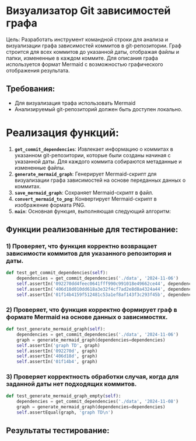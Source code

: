 # Визуализатор Git зависимостей графа

Цель: Разработать инструмент командной строки для анализа и визуализации графа зависимостей коммитов в git-репозитории. Граф строится для всех коммитов до указанной даты, отображая файлы и папки, измененные в каждом коммите. Для описания графа используется формат Mermaid с возможностью графического отображения результата.

## Требования:
- Для визуализация трафа использовать Mermaid
- Анализируемый git-репозиторий должен быть доступен локально.

# Реализация функций:
1. **`get_commit_dependencies`**: Извлекает информацию о коммитах в указанном git-репозитории, которые были созданы начиная с указанной даты. Для каждого коммита собираются метаданные и измененные файлы.
2. **`generate_mermaid_graph`**: Генерирует Mermaid-скрипт для визуализации графа зависимостей на основе переданных данных о коммитах.
3. **`save_mermaid_graph`**: Сохраняет Mermaid-скрипт в файл.
4. **`convert_mermaid_to_png`**: Конвертирует Mermaid-скрипт в изображение формата PNG.
5. **`main`**: Основная функция, выполняющая следующий алгоритм:

## Функции реализованные для тестирование:
### 1) Проверяет, что функция корректно возвращает зависимости коммитов для указанного репозитория и даты.
```python
def test_get_commit_dependencies(self):
    dependencies = get_commit_dependencies('./data', '2024-11-06')
    self.assertIn('092270dd4feec0641fff990c991018e49662ce44', dependencies)
    self.assertIn('406d18d010dd618a3e32f4cf7ad2e8d8a4324a44', dependencies)
    self.assertIn('01f14b4159f512481c53a1ef8af143f3c293f45b', dependencies)
```

### 2) Проверяет, что функция корректно формирует граф в формате Mermaid на основе данных о зависимостях.
```python
def test_generate_mermaid_graph(self):
    dependencies = get_commit_dependencies('./data', '2024-11-06')
    graph = generate_mermaid_graph(dependencies=dependencies)
    self.assertIn('graph TD', graph)
    self.assertIn('092270d', graph)
    self.assertIn('406d18d', graph)
    self.assertIn('01f14b4', graph)
```

### 3) Проверяет корректность обработки случая, когда для заданной даты нет подходящих коммитов.
```python
def test_generate_mermaid_graph_empty(self):
    dependencies = get_commit_dependencies('./data', '2024-11-08')
    graph = generate_mermaid_graph(dependencies=dependencies)
    self.assertEqual(graph, 'graph TD\n')
```


## Результаты тестирование: